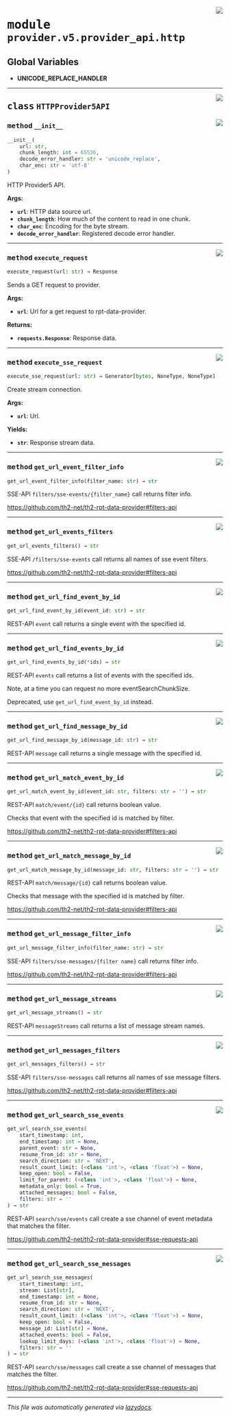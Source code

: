 <!-- markdownlint-disable -->

<a href="../../th2_data_services/provider/v5/provider_api/http.py#L0"><img align="right" style="float:right;" src="https://img.shields.io/badge/-source-cccccc?style=flat-square"></a>

# <kbd>module</kbd> `provider.v5.provider_api.http`




**Global Variables**
---------------
- **UNICODE_REPLACE_HANDLER**


---

<a href="../../th2_data_services/provider/v5/provider_api/http.py#L30"><img align="right" style="float:right;" src="https://img.shields.io/badge/-source-cccccc?style=flat-square"></a>

## <kbd>class</kbd> `HTTPProvider5API`




<a href="../../th2_data_services/provider/v5/provider_api/http.py#L31"><img align="right" style="float:right;" src="https://img.shields.io/badge/-source-cccccc?style=flat-square"></a>

### <kbd>method</kbd> `__init__`

```python
__init__(
    url: str,
    chunk_length: int = 65536,
    decode_error_handler: str = 'unicode_replace',
    char_enc: str = 'utf-8'
)
```

HTTP Provider5 API. 



**Args:**
 
 - <b>`url`</b>:  HTTP data source url. 
 - <b>`chunk_length`</b>:  How much of the content to read in one chunk. 
 - <b>`char_enc`</b>:  Encoding for the byte stream. 
 - <b>`decode_error_handler`</b>:  Registered decode error handler. 




---

<a href="../../th2_data_services/provider/v5/provider_api/http.py#L228"><img align="right" style="float:right;" src="https://img.shields.io/badge/-source-cccccc?style=flat-square"></a>

### <kbd>method</kbd> `execute_request`

```python
execute_request(url: str) → Response
```

Sends a GET request to provider. 



**Args:**
 
 - <b>`url`</b>:  Url for a get request to rpt-data-provider. 



**Returns:**
 
 - <b>`requests.Response`</b>:  Response data. 

---

<a href="../../th2_data_services/provider/v5/provider_api/http.py#L204"><img align="right" style="float:right;" src="https://img.shields.io/badge/-source-cccccc?style=flat-square"></a>

### <kbd>method</kbd> `execute_sse_request`

```python
execute_sse_request(url: str) → Generator[bytes, NoneType, NoneType]
```

Create stream connection. 



**Args:**
 
 - <b>`url`</b>:  Url. 



**Yields:**
 
 - <b>`str`</b>:  Response stream data. 

---

<a href="../../th2_data_services/provider/v5/provider_api/http.py#L96"><img align="right" style="float:right;" src="https://img.shields.io/badge/-source-cccccc?style=flat-square"></a>

### <kbd>method</kbd> `get_url_event_filter_info`

```python
get_url_event_filter_info(filter_name: str) → str
```

SSE-API `filters/sse-events/{filter_name}` call returns filter info. 

https://github.com/th2-net/th2-rpt-data-provider#filters-api 

---

<a href="../../th2_data_services/provider/v5/provider_api/http.py#L82"><img align="right" style="float:right;" src="https://img.shields.io/badge/-source-cccccc?style=flat-square"></a>

### <kbd>method</kbd> `get_url_events_filters`

```python
get_url_events_filters() → str
```

SSE-API `/filters/sse-events` call returns all names of sse event filters. 

https://github.com/th2-net/th2-rpt-data-provider#filters-api 

---

<a href="../../th2_data_services/provider/v5/provider_api/http.py#L55"><img align="right" style="float:right;" src="https://img.shields.io/badge/-source-cccccc?style=flat-square"></a>

### <kbd>method</kbd> `get_url_find_event_by_id`

```python
get_url_find_event_by_id(event_id: str) → str
```

REST-API `event` call returns a single event with the specified id. 

---

<a href="../../th2_data_services/provider/v5/provider_api/http.py#L59"><img align="right" style="float:right;" src="https://img.shields.io/badge/-source-cccccc?style=flat-square"></a>

### <kbd>method</kbd> `get_url_find_events_by_id`

```python
get_url_find_events_by_id(*ids) → str
```

REST-API `events` call returns a list of events with the specified ids. 

Note, at a time you can request no more eventSearchChunkSize. 

Deprecated, use `get_url_find_event_by_id` instead. 

---

<a href="../../th2_data_services/provider/v5/provider_api/http.py#L71"><img align="right" style="float:right;" src="https://img.shields.io/badge/-source-cccccc?style=flat-square"></a>

### <kbd>method</kbd> `get_url_find_message_by_id`

```python
get_url_find_message_by_id(message_id: str) → str
```

REST-API `message` call returns a single message with the specified id. 

---

<a href="../../th2_data_services/provider/v5/provider_api/http.py#L103"><img align="right" style="float:right;" src="https://img.shields.io/badge/-source-cccccc?style=flat-square"></a>

### <kbd>method</kbd> `get_url_match_event_by_id`

```python
get_url_match_event_by_id(event_id: str, filters: str = '') → str
```

REST-API `match/event/{id}` call returns boolean value. 

Checks that event with the specified id is matched by filter. 

https://github.com/th2-net/th2-rpt-data-provider#filters-api 

---

<a href="../../th2_data_services/provider/v5/provider_api/http.py#L112"><img align="right" style="float:right;" src="https://img.shields.io/badge/-source-cccccc?style=flat-square"></a>

### <kbd>method</kbd> `get_url_match_message_by_id`

```python
get_url_match_message_by_id(message_id: str, filters: str = '') → str
```

REST-API `match/message/{id}` call returns boolean value. 

Checks that message with the specified id is matched by filter. 

https://github.com/th2-net/th2-rpt-data-provider#filters-api 

---

<a href="../../th2_data_services/provider/v5/provider_api/http.py#L89"><img align="right" style="float:right;" src="https://img.shields.io/badge/-source-cccccc?style=flat-square"></a>

### <kbd>method</kbd> `get_url_message_filter_info`

```python
get_url_message_filter_info(filter_name: str) → str
```

SSE-API `filters/sse-messages/{filter name}` call returns filter info. 

https://github.com/th2-net/th2-rpt-data-provider#filters-api 

---

<a href="../../th2_data_services/provider/v5/provider_api/http.py#L51"><img align="right" style="float:right;" src="https://img.shields.io/badge/-source-cccccc?style=flat-square"></a>

### <kbd>method</kbd> `get_url_message_streams`

```python
get_url_message_streams() → str
```

REST-API `messageStreams` call returns a list of message stream names. 

---

<a href="../../th2_data_services/provider/v5/provider_api/http.py#L75"><img align="right" style="float:right;" src="https://img.shields.io/badge/-source-cccccc?style=flat-square"></a>

### <kbd>method</kbd> `get_url_messages_filters`

```python
get_url_messages_filters() → str
```

SSE-API `filters/sse-messages` call returns all names of sse message filters. 

https://github.com/th2-net/th2-rpt-data-provider#filters-api 

---

<a href="../../th2_data_services/provider/v5/provider_api/http.py#L121"><img align="right" style="float:right;" src="https://img.shields.io/badge/-source-cccccc?style=flat-square"></a>

### <kbd>method</kbd> `get_url_search_sse_events`

```python
get_url_search_sse_events(
    start_timestamp: int,
    end_timestamp: int = None,
    parent_event: str = None,
    resume_from_id: str = None,
    search_direction: str = 'NEXT',
    result_count_limit: (<class 'int'>, <class 'float'>) = None,
    keep_open: bool = False,
    limit_for_parent: (<class 'int'>, <class 'float'>) = None,
    metadata_only: bool = True,
    attached_messages: bool = False,
    filters: str = ''
) → str
```

REST-API `search/sse/events` call create a sse channel of event metadata that matches the filter. 

https://github.com/th2-net/th2-rpt-data-provider#sse-requests-api 

---

<a href="../../th2_data_services/provider/v5/provider_api/http.py#L161"><img align="right" style="float:right;" src="https://img.shields.io/badge/-source-cccccc?style=flat-square"></a>

### <kbd>method</kbd> `get_url_search_sse_messages`

```python
get_url_search_sse_messages(
    start_timestamp: int,
    stream: List[str],
    end_timestamp: int = None,
    resume_from_id: str = None,
    search_direction: str = 'NEXT',
    result_count_limit: (<class 'int'>, <class 'float'>) = None,
    keep_open: bool = False,
    message_id: List[str] = None,
    attached_events: bool = False,
    lookup_limit_days: (<class 'int'>, <class 'float'>) = None,
    filters: str = ''
) → str
```

REST-API `search/sse/messages` call create a sse channel of messages that matches the filter. 

https://github.com/th2-net/th2-rpt-data-provider#sse-requests-api 




---

_This file was automatically generated via [lazydocs](https://github.com/ml-tooling/lazydocs)._

